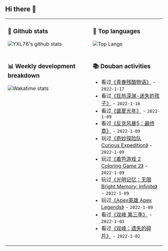 ## Hi there 👋

<table>
<tr>
<td valign="top" width="54%">

### 🔭 Github stats

![YXL76's github stats](https://github-readme-stats.yxl76.vercel.app/api?username=YXL76&count_private=true&show_icons=true&include_all_commits=true&theme=prussian&line_height=28&disable_animations=true)

</td>

<td valign="top" width="46%">

### 🌱 Top languages

![Top Langs](https://github-readme-stats.yxl76.vercel.app/api/top-langs/?username=YXL76&layout=compact&theme=prussian&langs_count=8&hide=HTML,CSS,SCSS)

</td>
</tr>
<tr>
<td valign="top" width="54%">

### 📊 Weekly development breakdown

![Wakatime stats](https://github-readme-stats.yxl76.vercel.app/api/wakatime?username=YXL76&layout=compact&theme=prussian)


</td>
<td valign="top" width="46%">

### 📚 Douban activities

- 看过[《青春残酷物语》](http://movie.douban.com/subject/1303691/) - `2022-1-17`
- 看过[《狂热深渊-迷失的孩子》](http://movie.douban.com/subject/35510775/) - `2022-1-16`
- 看过[《盛夏光年》](http://movie.douban.com/subject/1914831/) - `2022-1-09`
- 看过[《反贪风暴5：最终章》](http://movie.douban.com/subject/32579501/) - `2022-1-09`
- 玩过[《奇妙探险队 Curious Expedition》](http://www.douban.com/game/26411767/) - `2022-1-09`
- 玩过[《着色游戏 2 Coloring Game 2》](http://www.douban.com/game/35063806/) - `2022-1-09`
- 玩过[《光明记忆：无限 Bright Memory: Infinite》](http://www.douban.com/game/35063646/) - `2022-1-09`
- 玩过[《Apex英雄 Apex Legends》](http://www.douban.com/game/30453625/) - `2022-1-09`
- 看过[《双峰 第三季》](http://movie.douban.com/subject/26088510/) - `2022-1-03`
- 看过[《双峰：遗失的碎片》](http://movie.douban.com/subject/26712750/) - `2022-1-02`

</td>
</tr>
</table>

<!--
**YXL76/YXL76** is a ✨ _special_ ✨ repository because its `README.md` (this file) appears on your GitHub profile.

Here are some ideas to get you started:

- 🔭 I’m currently working on ...
- 🌱 I’m currently learning ...
- 👯 I’m looking to collaborate on ...
- 🤔 I’m looking for help with ...
- 💬 Ask me about ...
- 📫 How to reach me: ...
- 😄 Pronouns: ...
- ⚡ Fun fact: ...
-->

